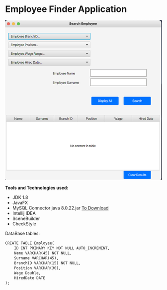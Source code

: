 # Employee Finder Application

![alt text](https://github.com/ahmetduser/EmployeeFinderApplication/blob/master/ApplicationImage.png)


**Tools and Technologies used:**

- JDK 1.8
- JavaFX
- MySQL Connector java 8.0.22.jar [To Download](https://dev.mysql.com/downloads/connector/j/)
- Intellij IDEA
- SceneBuilder
- CheckStyle

DataBase tables:

```
CREATE TABLE Employee(
	ID INT PRIMARY KEY NOT NULL AUTO_INCREMENT,
    Name VARCHAR(45) NOT NULL,
    Surname VARCHAR(45),
    BranchID VARCHAR(15) NOT NULL,
    Position VARCHAR(30),
    Wage Double,
    HiredDate DATE
);
```
